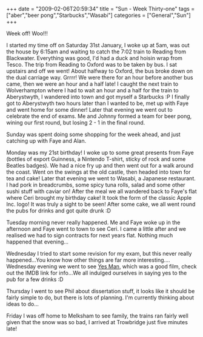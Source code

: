 +++
date = "2009-02-06T20:59:34"
title = "Sun - Week Thirty-one"
tags = ["aber","beer pong","Starbucks","Wasabi"]
categories = ["General","Sun"]
+++

Week off! Woo!!!

I started my time off on Saturday 31st January, I woke up at 5am, was out the house by 6:15am and waiting to catch the 7:02 train to Reading from Blackwater. Everything was good, I'd had a duck and hoisin wrap from Tesco.
The trip from Reading to Oxford was to be taken by bus. I sat upstairs and off we went! About halfway to Oxford, the bus broke down on the dual carriage way. Grrrr! We were there for an hour before another bus came, then we were an hour and a half late!
I caught the next train to Wolverhampton where I had to wait an hour and a half for the train to Aberystwyth, I wandered into town and got myself a Starbucks :P
I finally got to Aberystwyth two hours later than I wanted to be, met up with Faye and went home for some dinner!
Later that evening we went out to celebrate the end of exams. Me and Johnny formed a team for beer pong, wining our first round, but losing 2 - 1 in the final round.

Sunday was spent doing some shopping for the week ahead, and just catching up with Faye and Alan.

Monday was my 21st birthday! I woke up to some great presents from Faye (bottles of export Guinness, a Nintendo T-shirt, sticky of rock and some Beatles badges). We had a nice fry up and then went out for a walk around the coast. Went on the swings at the old castle, then headed into town for tea and cake!
Later that evening we went to Wasabi, a Japanese restaurant. I had pork in breadcrumbs, some spicy tuna rolls, salad and some other sushi stuff with caviar on!
After the meal we all wandered back to Faye's flat where Ceri brought my birthday cake! It took the form of the classic Apple Inc. logo! It was truly a sight to be seen!
After some cake, we all went round the pubs for drinks and got quite drunk :D

Tuesday morning never really happened. Me and Faye woke up in the afternoon and Faye went to town to see Ceri. I came a little after and we realised we had to sign contracts for next years flat. Nothing much happened that evening...

Wednesday I tried to start some revision for my exam, but this never really happened...You know how other things are far more interesting....
Wednesday evening we went to see [Yes Man][1], which was a good film, check out the IMDB link for info...We all indulged ourselves in saying yes to the pub for a few drinks :D

Thursday I went to see Phil about dissertation stuff, it looks like it should be fairly simple to do, but there is lots of planning. I'm currently thinking about ideas to do...

Friday I was off home to Melksham to see family, the trains ran fairly well given that the snow was so bad, I arrived at Trowbridge just five minutes late!

  [1]: http://www.imdb.com/title/tt1068680/
